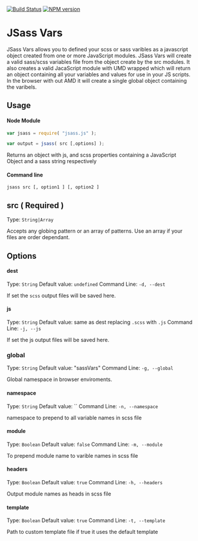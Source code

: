 [![Build Status](https://travis-ci.org/arschmitz/JSass-vars.png)](https://travis-ci.org/arschmitz/jsass-vars) [![NPM version](https://badge.fury.io/js/jsass-vars.png)](https://www.npmjs.com/package/jsass-vars)


# JSass Vars

JSass Vars allows you to defined your scss or sass varibles as a javascript object created from one
or more JavaScript modules. JSass Vars will create a valid sass/scss variables file from the object
create by the src modules. It also creates a valid JacaScript module with UMD wrapped which will
return an object containing all your variables and values for use in your JS scripts. In the browser
with out AMD it will create a single global object containing the varibels.

## Usage

#### Node Module
```js
var jsass = require( "jsass.js" );

var output = jsass( src [,options] );
```
Returns an object with js, and scss properties containing a JavaScript Object and a sass string respectively
#### Command line
```
jsass src [, option1 ] [, option2 ]
```

## src ( Required )
Type: `String|Array`

Accepts any globing pattern or an array of patterns. Use an array if your files are order dependant.

## Options

#### dest
Type: `String`
Default value: `undefined`
Command Line: `-d, --dest`

If set the `scss` output files will be saved here.

#### js
Type: `String`
Default value: same as dest replacing `.scss` with `.js`
Command Line: `-j, --js`

If set the js output files will be saved here.

### global
Type: `String`
Default value: "sassVars"
Command Line: `-g, --global`

Global namespace in browser enviroments.

#### namespace
Type: `String`
Default value: ``
Command Line: `-n, --namespace`

namespace to prepend to all variable names in scss file

#### module
Type: `Boolean`
Default value: `false`
Command Line: `-m, --module`

To prepend module name to varible names in scss file

#### headers
Type: `Boolean`
Default value: `true`
Command Line: `-h, --headers`

Output module names as heads in scss file

#### template
Type: `Boolean`
Default value: `true`
Command Line: `-t, --template`

Path to custom template file
if true it uses the default template
